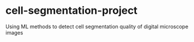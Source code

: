 # cell-segmentation-project
Using ML methods to detect cell segmentation quality of digital microscope images
